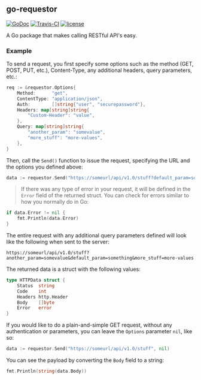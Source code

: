 ## go-requestor
[![GoDoc](https://godoc.org/github.com/scottdware/go-requestor?status.svg)](https://godoc.org/github.com/scottdware/go-requestor) [![Travis-CI](https://travis-ci.org/scottdware/go-requestor.svg?branch=master)](https://travis-ci.org/scottdware/go-requestor)
[![license](http://img.shields.io/badge/license-MIT-red.svg?style=flat)](https://raw.githubusercontent.com/scottdware/go-requestor/master/LICENSE)

A Go package that makes calling RESTful API's easy.

### Example

To send a request, you first specify some options such as the method (GET, POST, PUT, etc.), Content-Type, any additional headers, query parameters, etc.:

```Go
req := &requestor.Options{
	Method:      "get",
	ContentType: "application/json",
	Auth:        []string{"user", "securepassword"},
	Headers: map[string]string{
		"Custom-Header": "value",
	},
	Query: map[string]string{
		"another_param": "somevalue",
		"more_stuff": "more-values",
	},
}
```

Then, call the `Send()` function to issue the request, specifying the URL and the options you defined above:

```Go
data := requestor.Send("https://someurl/api/v1.0/stuff?default_param=something", req)
```

> If there was any type of error in your request, it will be defined in the `Error` field of the returned struct. You can check for errors similar to how you normally do in Go:
```Go
if data.Error != nil {
	fmt.Println(data.Error)
}
```

The entire request with any additional query parameters defined will look like the following when sent to the server:

```
https://someurl/api/v1.0/stuff?another_param=somevalue&default_param=something&more_stuff=more-values
```

The returned data is a struct with the following values:

```Go
type HTTPData struct {
	Status  string
	Code    int
	Headers http.Header
	Body    []byte
	Error   error
}
```

If you would like to do a plain-and-simple GET request, without any authentication or parameters, you can leave the `Options` parameter `nil`, like so:

```Go
data := requestor.Send("https://someurl/api/v1.0/stuff", nil)
```

You can see the payload by converting the `Body` field to a string:

```Go
fmt.Println(string(data.Body))
```